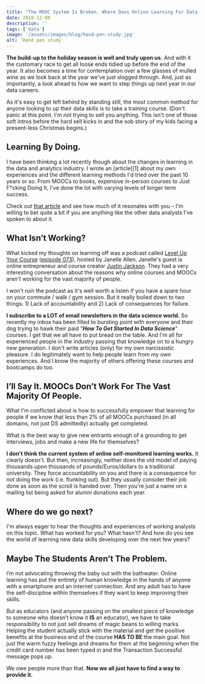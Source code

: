 ```yaml
---
title: "The MOOC System Is Broken. Where Does Online Learning For Data Science Skills Go Next?"
date: 2018-12-08
description: ''
tags: ['data']
image: '/assets/images/blog/hand-pen-study.jpg'
alt: ‘Hand pen study'
---
```

**The build-up to the holiday season is well and truly upon us.** And with it the customary race to get all loose ends tidied up before the end of the year. It also becomes a time for contemplation over a few glasses of mulled wine as we look back at the year we've just slogged through. And, just as importantly, a look ahead to how we want to step things up next year in our data careers.

As it's easy to get left behind by standing still, the most common method for anyone looking to up their data skills is to take a training course. (Don't panic at this point. I'm not trying to sell you anything. This isn't one of those soft intros before the hard sell kicks in and the sob story of my kids facing a present-less Christmas begins.)

## Learning By Doing.

I have been thinking a lot recently though about the changes in learning in the data and analytics industry. I wrote an [article][1] about my own experiences and the different learning methods I'd tried over the past 10 years or so. From MOOCs to books, expensive in-person courses to Just F*cking Doing It, I've done the lot with varying levels of longer term success.

Check out [that article](/what-is-the-best-way-to-learn-a-new-data-analytics-skill) and see how much of it resonates with you &#8211; I'm willing to bet quite a bit if you are anything like the other data analysts I've spoken to about it.

## What Isn&#8217;t Working?

What kicked my thoughts on learning off was a podcast called [Level Up Your Course](https://www.zencourses.co/show/) ([episode 073](http://zencourses.co/073)), hosted by Janelle Allen. Janelle's guest is online entrepreneur and course creator [Justin Jackson](https://justinjackson.ca/). They had a very interesting conversation about the reasons why online courses and MOOCs aren't working for the vast majority of people.

I won't ruin the podcast as it's well worth a listen if you have a spare hour on your commute / walk / gym session. But it really boiled down to two things: 1) Lack of accountability and 2) Lack of consequences for failure.

**I subscribe to a LOT of email newsletters in the data science world.** So recently my inbox has been filled to bursting point with everyone and their dog trying to hawk their paid &#8220;_**How To Get Started In Data Science**_&#8221; courses. I get that we all have to put bread on the table. And I'm all for experienced people in the industry passing that knowledge on to a hungry new generation. I don't write articles (only) for my own narcissistic pleasure. I do legitimately want to help people learn from my own experiences. And I know the majority of others offering these courses and bootcamps do too.

## I&#8217;ll Say It. MOOCs Don&#8217;t Work For The Vast Majority Of People.

What I'm conflicted about is how to successfully empower that learning for people if we know that less than 2% of all MOOCs purchased (in all domains, not just DS admittedly) actually get completed.

What is the best way to give new entrants enough of a grounding to get interviews, jobs and make a new life for themselves?

**I don't think the current system of online self-monitored learning works.** It clearly doesn't. But then, increasingly, neither does the old model of paying thousands upon thousands of pounds/Euros/dollars to a traditional university. They force accountability on you and there is a consequence for not doing the work (i.e. flunking out). But they usually consider their job done as soon as the scroll is handed over. Then you're just a name on a mailing list being asked for alumni donations each year.

## Where do we go next?

I'm always eager to hear the thoughts and experiences of working analysts on this topic. What has worked for you? What hasn't? And how do you see the world of learning new data skills developing over the next few years?

## Maybe The Students Aren&#8217;t The Problem.

I&#8217;m not advocating throwing the baby out with the bathwater. Online learning has put the entirety of human knowledge in the hands of anyone with a smartphone and an internet connection. And any adult has to have the self-discipline within themselves if they want to keep improving their skills.

But as educators (and anyone passing on the smallest piece of knowledge to someone who doesn&#8217;t know it **IS** an educator), we have to take responsibility to not just sell dreams of magic beans to willing marks. Helping the student actually stick with the material and get the positive benefits at the business end of the course **HAS TO BE** the main goal. Not just the warm fuzzy feelings and dreams for them at the beginning when the credit card number has been typed in and the Transaction Successful message pops up.

We owe people more than that. **Now we all just have to find a way to provide it.**
